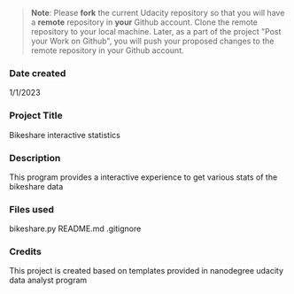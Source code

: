 >**Note**: Please **fork** the current Udacity repository so that you will have a **remote** repository in **your** Github account. Clone the remote repository to your local machine. Later, as a part of the project "Post your Work on Github", you will push your proposed changes to the remote repository in your Github account.

### Date created
1/1/2023

### Project Title
Bikeshare interactive statistics

### Description
This program provides a interactive experience to get various stats of the bikeshare data

### Files used
bikeshare.py
README.md
.gitignore

### Credits
This project is created based on templates provided in nanodegree udacity data analyst program


